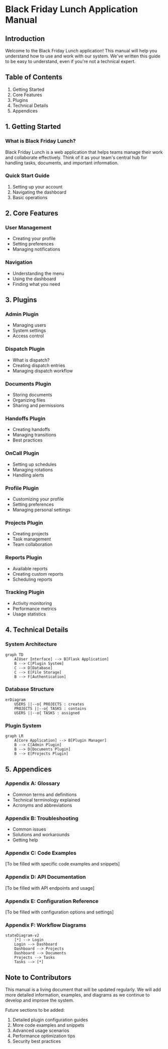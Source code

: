 # Black Friday Lunch Application Manual

## Introduction

Welcome to the Black Friday Lunch application! This manual will help you understand how to use and work with our system. We've written this guide to be easy to understand, even if you're not a technical expert.

## Table of Contents

1. Getting Started
2. Core Features
3. Plugins
4. Technical Details
5. Appendices

## 1. Getting Started

### What is Black Friday Lunch?

Black Friday Lunch is a web application that helps teams manage their work and collaborate effectively. Think of it as your team's central hub for handling tasks, documents, and important information.

### Quick Start Guide

1. Setting up your account
2. Navigating the dashboard
3. Basic operations

## 2. Core Features

### User Management
- Creating your profile
- Setting preferences
- Managing notifications

### Navigation
- Understanding the menu
- Using the dashboard
- Finding what you need

## 3. Plugins

### Admin Plugin
- Managing users
- System settings
- Access control

### Dispatch Plugin
- What is dispatch?
- Creating dispatch entries
- Managing dispatch workflow

### Documents Plugin
- Storing documents
- Organizing files
- Sharing and permissions

### Handoffs Plugin
- Creating handoffs
- Managing transitions
- Best practices

### OnCall Plugin
- Setting up schedules
- Managing rotations
- Handling alerts

### Profile Plugin
- Customizing your profile
- Setting preferences
- Managing personal settings

### Projects Plugin
- Creating projects
- Task management
- Team collaboration

### Reports Plugin
- Available reports
- Creating custom reports
- Scheduling reports

### Tracking Plugin
- Activity monitoring
- Performance metrics
- Usage statistics

## 4. Technical Details

### System Architecture

```mermaid
graph TD
    A[User Interface] --> B[Flask Application]
    B --> C[Plugin System]
    C --> D[Database]
    C --> E[File Storage]
    B --> F[Authentication]
```

### Database Structure

```mermaid
erDiagram
    USERS ||--o{ PROJECTS : creates
    PROJECTS ||--o{ TASKS : contains
    USERS ||--o{ TASKS : assigned
```

### Plugin System

```mermaid
graph LR
    A[Core Application] --> B[Plugin Manager]
    B --> C[Admin Plugin]
    B --> D[Documents Plugin]
    B --> E[Projects Plugin]
```

## 5. Appendices

### Appendix A: Glossary
- Common terms and definitions
- Technical terminology explained
- Acronyms and abbreviations

### Appendix B: Troubleshooting
- Common issues
- Solutions and workarounds
- Getting help

### Appendix C: Code Examples
[To be filled with specific code examples and snippets]

### Appendix D: API Documentation
[To be filled with API endpoints and usage]

### Appendix E: Configuration Reference
[To be filled with configuration options and settings]

### Appendix F: Workflow Diagrams

```mermaid
stateDiagram-v2
    [*] --> Login
    Login --> Dashboard
    Dashboard --> Projects
    Dashboard --> Documents
    Projects --> Tasks
    Tasks --> [*]
```

## Note to Contributors

This manual is a living document that will be updated regularly. We will add more detailed information, examples, and diagrams as we continue to develop and improve the system.

Future sections to be added:
1. Detailed plugin configuration guides
2. More code examples and snippets
3. Advanced usage scenarios
4. Performance optimization tips
5. Security best practices
